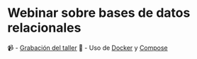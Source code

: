 # Webinar sobre bases de datos relacionales

📹 - [Grabación del taller](https://www.youtube.com/watch?v=lZVAYGOlyrs)
🐳 - Uso de [Docker](https://guias.donweb.com/instalar-docker-y-crear-un-contenedor-en-ubuntu-20-04/) y [Compose](https://guias.donweb.com/como-instalar-y-usar-docker-compose-en-ubuntu-20-04/)
